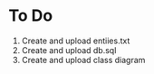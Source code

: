 # To Do 
1. Create and upload entiies.txt 
2. Create and upload db.sql 
3. Create and upload class diagram
